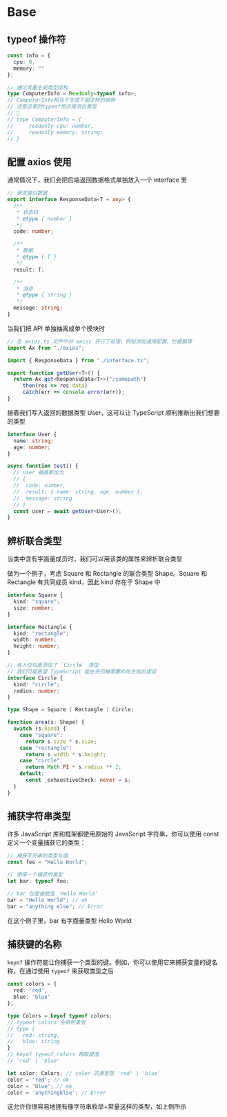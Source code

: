 # Base

## typeof 操作符

```typescript
const info = {
  cpu: 0,
  memory: ""
};

// 通过变量生成类型结构
type ComputerInfo = Readonly<typeof info>;
// ComputerInfo相当于生成下面这样的结构
// 注意这里的typeof用法推测出类型
// 🔻
// type ComputerInfo = {
//     readonly cpu: number;
//     readonly memory: string;
// }
```

## 配置 axios 使用

通常情况下，我们会把后端返回数据格式单独放入一个 interface 里

```typescript
// 请求接口数据
export interface ResponseData<T = any> {
  /**
   * 状态码
   * @type { number }
   */
  code: number;

  /**
   * 数据
   * @type { T }
   */
  result: T;

  /**
   * 消息
   * @type { string }
   */
  message: string;
}
```

当我们把 API 单独抽离成单个模块时

```typescript
// 在 axios.ts 文件中对 axios 进行了处理，例如添加通用配置、拦截器等
import Ax from "./axios";

import { ResponseData } from "./interface.ts";

export function getUser<T>() {
  return Ax.get<ResponseData<T>>("/somepath")
    .then(res => res.data)
    .catch(err => console.error(err));
}
```

接着我们写入返回的数据类型 User，这可以让 TypeScript 顺利推断出我们想要的类型

```typescript
interface User {
  name: string;
  age: number;
}

async function test() {
  // user 被推断出为
  // {
  //  code: number,
  //  result: { name: string, age: number },
  //  message: string
  // }
  const user = await getUser<User>();
}
```

## 辨析联合类型

当类中含有字面量成员时，我们可以用该类的属性来辨析联合类型

做为一个例子，考虑 Square 和 Rectangle 的联合类型 Shape。Square 和 Rectangle 有共同成员 kind，因此 kind 存在于 Shape 中

```typescript
interface Square {
  kind: "square";
  size: number;
}

interface Rectangle {
  kind: "rectangle";
  width: number;
  height: number;
}

// 有人仅仅是添加了 `Circle` 类型
// 我们可能希望 TypeScript 能在任何被需要的地方抛出错误
interface Circle {
  kind: "circle";
  radius: number;
}

type Shape = Square | Rectangle | Circle;

function area(s: Shape) {
  switch (s.kind) {
    case "square":
      return s.size * s.size;
    case "rectangle":
      return s.width * s.height;
    case "circle":
      return Math.PI * s.radius ** 2;
    default:
      const _exhaustiveCheck: never = s;
  }
}
```

## 捕获字符串类型

许多 JavaScript 库和框架都使用原始的 JavaScript 字符串，你可以使用 const 定义一个变量捕获它的类型：

```typescript
// 捕获字符串的类型与值
const foo = "Hello World";

// 使用一个捕获的类型
let bar: typeof foo;

// bar 仅能被赋值 'Hello World'
bar = "Hello World"; // ok
bar = "anything else"; // Error
```

在这个例子里，bar 有字面量类型 Hello World

## 捕获键的名称

`keyof` 操作符能让你捕获一个类型的键。例如，你可以使用它来捕获变量的键名称，在通过使用 `typeof` 来获取类型之后

```typescript
const colors = {
  red: 'red',
  blue: 'blue'
};

type Colors = keyof typeof colors;
// typeof colors 会得到类型
// type {
//   red: string,
//   blue: string
}
// keyof typeof colors 再取建值
// 'red' | 'blue'

let color: Colors; // color 的类型是 'red' | 'blue'
color = 'red'; // ok
color = 'blue'; // ok
color = 'anythingElse'; // Error
```

这允许你很容易地拥有像字符串枚举+常量这样的类型，如上例所示
